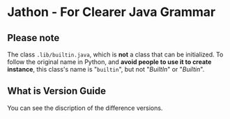 Jathon - For Clearer Java Grammar
=================================

Please note
-----------

The class `.lib/builtin.java`, which is **not** a class that can be initialized.
To follow the original name in Python,
and **avoid people to use it to create instance**,
this class's name is "`builtin`", but not "*BuiltIn*" or "*Builtin*".

What is Version Guide
---------------------

You can see the discription of the difference versions.